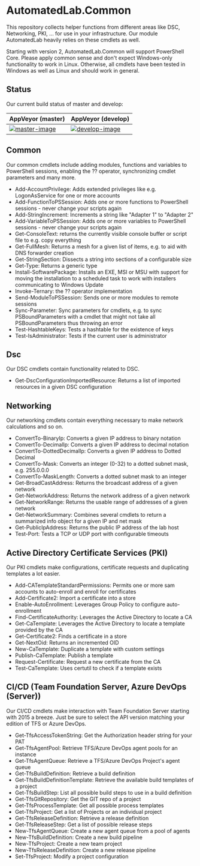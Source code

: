 # AutomatedLab.Common

This repository collects helper functions from different areas like DSC, Networking, PKI, ... for use in your infrastructure. Our module AutomatedLab heavily relies on these cmdlets as well.

Starting with version 2, AutomatedLab.Common will support PowerShell Core. Please apply common sense and don't expect Windows-only functionality to work in Linux. Otherwise, all cmdlets have been tested in Windows as well as Linux and should work in general.

## Status

Our current build status of master and develop:

| AppVeyor (master)        | AppVeyor (develop)       |
|--------------------------|--------------------------|
| [![master-image][]][master-site] | [![develop-image][]][master-site] |

[master-image]: https://ci.appveyor.com/api/projects/status/l6r33lbrxkcu76kw/branch/master?svg=true
[develop-image]: https://ci.appveyor.com/api/projects/status/l6r33lbrxkcu76kw/branch/develop?svg=true
[master-site]: https://ci.appveyor.com/project/AutomatedLab/AutomatedLab-Common

## Common

Our common cmdlets include adding modules, functions and variables to PowerShell sessions, enabling the ?? operator, synchronizing cmdlet parameters and many more.

- Add-AccountPrivilege: Adds extended privileges like e.g. LogonAsService for one or more accounts
- Add-FunctionToPSSession: Adds one or more functions to PowerShell sessions - never change your scripts again
- Add-StringIncrement: Increments a string like "Adapter 1" to "Adapter 2"
- Add-VariableToPSSession: Adds one or more variables to PowerShell sessions - never change your scripts again
- Get-ConsoleText: returns the currently visible console buffer or script file to e.g. copy everything
- Get-FullMesh: Returns a mesh for a given list of items, e.g. to aid with DNS forwarder creation
- Get-StringSection: Dissects a string into sections of a configurable size
- Get-Type: Returns a generic type
- Install-SoftwarePackage: Installs an EXE, MSI or MSU with support for moving the installation to a scheduled task to work with installers communicating to Windows Update
- Invoke-Ternary: the ?? operator implementation
- Send-ModuleToPSSession: Sends one or more modules to remote sessions
- Sync-Parameter: Sync parameters for cmdlets, e.g. to sync PSBoundParameters with a cmdlet that might not take all PSBoundParameters thus throwing an error
- Test-HashtableKeys: Tests a hashtable for the existence of keys
- Test-IsAdministrator: Tests if the current user is administrator

## Dsc

Our DSC cmdlets contain functionality related to DSC.

- Get-DscConfigurationImportedResource: Returns a list of imported resources in a given DSC configuration

## Networking

Our networking cmdlets contain everything necessary to make network calculations and so on.

- ConvertTo-BinaryIp: Converts a given IP address to binary notation
- ConvertTo-DecimalIp: Converts a given IP address to decimal notation
- ConvertTo-DottedDecimalIp: Converts a given IP address to Dotted Decimal
- ConvertTo-Mask: Converts an integer (0-32) to a dotted subnet mask, e.g. 255.0.0.0
- ConvertTo-MaskLength: Converts a dotted subnet mask to an integer
- Get-BroadCastAddress: Returns the broadcast address of a given network
- Get-NetworkAddress: Returns the network address of a given network
- Get-NetworkRange: Returns the usable range of addresses of a given network
- Get-NetworkSummary: Combines several cmdlets to return a summarized info object for a given IP and net mask
- Get-PublicIpAddress: Returns the public IP address of the lab host
- Test-Port: Tests a TCP or UDP port with configurable timeouts

## Active Directory Certificate Services (PKI)

Our PKI cmdlets make configurations, certificate requests and duplicating templates a lot easier.

- Add-CATemplateStandardPermissions: Permits one or more sam accounts to auto-enroll and enroll for certificates
- Add-Certificate2: Import a certificate into a store
- Enable-AutoEnrollment: Leverages Group Policy to configure auto-enrollment
- Find-CertificateAuthority: Leverages the Active Directory to locate a CA
- Get-CaTemplate: Leverages the Active Directory to locate a template provided by the CA
- Get-Certificate2: Finds a certificate in a store
- Get-NextOid: Returns an incremented OID
- New-CaTemplate: Duplicate a template with custom settings
- Publish-CaTemplate: Publish a template
- Request-Certificate: Request a new certificate from the CA
- Test-CaTemplate: Uses certutil to check if a template exists

## CI/CD (Team Foundation Server, Azure DevOps (Server))

Our CI/CD cmdlets make interaction with Team Foundation Server starting with 2015 a breeze. Just be sure
to select the API version matching your edition of TFS or Azure DevOps.

- Get-TfsAccessTokenString: Get the Authorization header string for your PAT
- Get-TfsAgentPool: Retrieve TFS/Azure DevOps agent pools for an instance
- Get-TfsAgentQueue: Retrieve a TFS/Azure DevOps Project's agent queue
- Get-TfsBuildDefinition: Retrieve a build definition
- Get-TfsBuildDefinitionTemplate: Retrieve the available build templates of a project
- Get-TfsBuildStep: List all possible build steps to use in a build definition
- Get-TfsGitRepository: Get the GIT repo of a project
- Get-TfsProcessTemplate: Get all possible process templates
- Get-TfsProject: Get a list of Projects or an individual project
- Get-TfsReleaseDefinition: Retrieve a release definition
- Get-TfsReleaseStep: Get a list of possible release steps
- New-TfsAgentQueue: Create a new agent queue from a pool of agents
- New-TfsBuildDefinition: Create a new build pipeline
- New-TfsProject: Create a new team project
- New-TfsReleaseDefinition: Create a new release pipeline
- Set-TfsProject: Modify a project configuration

